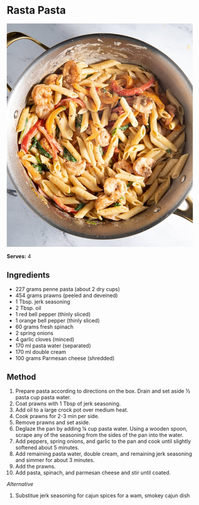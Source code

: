 # Rasta  Pasta

![Name](resources/jamaican-pasta.jpg)

**Serves:** 4

## Ingredients
- 227 grams penne pasta (about 2 dry cups)
- 454 grams prawns (peeled and deveined)
- 1 Tbsp. jerk seasoning
- 2 Tbsp. oil
- 1 red bell pepper (thinly sliced)
- 1 orange bell pepper (thinly sliced)
- 60 grams fresh spinach
- 2 spring onions
- 4 garlic cloves (minced)
- 170 ml pasta water (separated)
- 170 ml double cream
- 100 grams Parmesan cheese (shredded)

## Method
1. Prepare pasta according to directions on the box. Drain and set aside ½ pasta cup pasta water.
1. Coat prawns with 1 Tbsp of jerk seasoning.
1. Add oil to a large crock pot over medium heat. 
1. Cook prawns for 2-3 min per side. 
1. Remove prawns and set aside.
1. Deglaze the pan by adding ¼ cup pasta water. Using a wooden spoon, scrape any of the seasoning from the sides of the pan into the water.
1. Add peppers, spring onions, and garlic to the pan and cook until slightly softened about 5 minutes.
1. Add remaining pasta water, double cream, and remaining jerk seasoning and simmer for about 3 minutes.
1. Add the prawns.
1. Add pasta, spinach, and parmesan cheese and stir until coated.

*Alternative*
1. Substitue jerk seasoning for cajun spices for a wam, smokey cajun dish